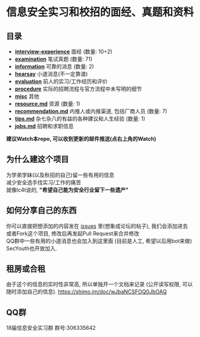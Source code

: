 # 信息安全实习和校招的面经、真题和资料

## 目录

* [**interview-experience**](interview-experience/) 面经 (数量: 10+2)
* [**examination**](examination/) 笔试真题 (数量: 71)
* [**information**](information/) 可靠的消息 (数量: 2)
* [**hearsay**](hearsay/) 小道消息(不一定靠谱)
* [**evaluation**](evaluation/) 前人的实习/工作经历和评价
* [**procedure**](procedure/) 实际的招聘流程与官方流程中未写明的细节
* [**misc**](misc/) 其他
* [**resource.md**](resource.md) 资源 (数量: 1)
* [**recommendation.md**](recommendation.md) 内推人或内推渠道, 包括厂商人员 (数量: 7)
* [**tips.md**](tips.md) 杂七杂八的有益的各种建议和人生经验 (数量: 1)
* [**jobs.md**](jobs.md) 招聘和求职信息

__建议Watch本repo, 可以收到更新的邮件推送(点右上角的Watch)__

## 为什么建这个项目

为学弟学妹(以及秋招的自己)留一些有用的信息  
减少安全选手找实习/工作的痛苦  
就像lc4t说的, __"希望自己能为安全行业留下一些遗产"__

## 如何分享自己的东西

你可以直接把想添加的内容发在 [issues](https://github.com/SecYouth/all-about-security-jobs/issues) 里(想象成论坛的帖子), 我们会添加进去  
或者Fork这个项目, 修改后再发起Pull Request来合并修改  
QQ群中一些有用的小道消息也会加入到这里面 (目前是人工, 希望以后用bot来做)  
SecYouth也开放加入.

## 租房或合租
由于这个的信息的实时性非常高, 所以单独开一个文档来记录
(公开读写权限, 可以随时添加自己的信息).
https://shimo.im/doc/wJbaNCSFOQ0JbOAQ

## QQ群

18届信息安全实习群  群号:306335642

